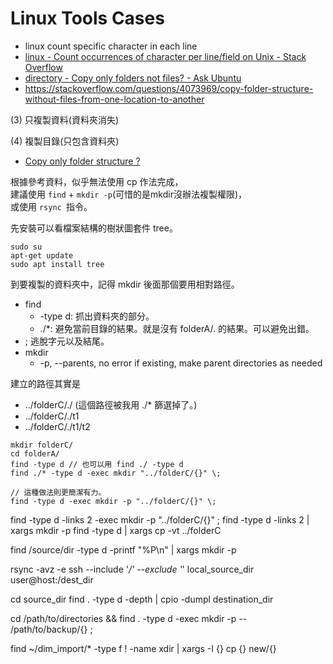 # Linux Tools Cases

- linux count specific character in each line
- [linux - Count occurrences of character per line/field on Unix - Stack Overflow](https://stackoverflow.com/questions/8629410/count-occurrences-of-character-per-line-field-on-unix)
- [directory - Copy only folders not files? - Ask Ubuntu](https://askubuntu.com/questions/365877/copy-only-folders-not-files)
- https://stackoverflow.com/questions/4073969/copy-folder-structure-without-files-from-one-location-to-another


(3) 只複製資料(資料夾消失)


(4) 複製目錄(只包含資料夾)

- [Copy only folder structure ?](https://www.unix.com/shell-programming-and-scripting/119654-copy-only-folder-structure.html)

根據參考資料，似乎無法使用 cp 作法完成，  
建議使用 `find` + `mkdir -p`(可惜的是mkdir沒辦法複製權限)，  
或使用 `rsync `指令。

先安裝可以看檔案結構的樹狀圖套件 tree。

```{bash}
sudo su
apt-get update
sudo apt install tree
```

到要複製的資料夾中，記得 mkdir 後面那個要用相對路徑。  

- find
  - -type d: 抓出資料夾的部分。  
  - ./*: 避免當前目錄的結果。就是沒有 folderA/. 的結果。可以避免出錯。  
- \; 逃脫字元以及結尾。
- mkdir
  - -p, --parents, no error if existing, make parent directories as needed

建立的路徑其實是

- ../folderC/./ (這個路徑被我用 ./* 篩選掉了。)
- ../folderC/./t1
- ../folderC/./t1/t2

```{bash}
mkdir folderC/
cd folderA/
find -type d // 也可以用 find ./ -type d
find ./* -type d -exec mkdir "../folderC/{}" \;

// 這種做法則更簡潔有力。
find -type d -exec mkdir -p "../folderC/{}" \;
```



find -type d -links 2 -exec mkdir -p "../folderC/{}" \;
find -type d -links 2 | xargs mkdir -p
find -type d | xargs cp -vt ../folderC


find /source/dir -type d -printf "%P\n" | xargs mkdir -p

rsync -avz -e ssh --include '*/' --exclude '*' local_source_dir user@host:/dest_dir

cd source_dir
find . -type d -depth | cpio -dumpl destination_dir




cd /path/to/directories &&
find . -type d -exec mkdir -p -- /path/to/backup/{} \;


find ~/dim_import/* -type f ! -name xdir | xargs -I {} cp {} new/{}





